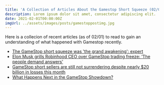 ```yaml
---
title: 'A Collection of Articles About the Gamestop Short Squeeze (02/01)'
description: Lorem ipsum dolor sit amet, consectetur adipiscing elit.
date: 2021-02-01T00:00:00Z
imgUrl: ../assets/images/posts/gamestoppostimg.jpg
---
```

Here is a collecion of recent articles (as of 02/01) to read to gain an understanding of what happened with Gamestop recently.

- [The GameStop short squeeze was 'the grand awakening': expert](https://finance.yahoo.com/news/the-game-stop-short-squeeze-was-the-grand-awakening-expert-133439067.html?guccounter=1&guce_referrer=aHR0cHM6Ly93d3cuZ29vZ2xlLmNvbS8&guce_referrer_sig=AQAAAMVY1JkSC4RullAaxrcjpdLIyWyiL0MLQk31kz_nILCb8peTCFMWci9p35N6xsrdvp8uDN0dlb7wdaMFX2GIQrwv5l9HV_F3U_xvpK2Nul1kf_qSE01QMNrV_uf1wTSkFIkNwI3Y6ofizUoz6r29vI4vMGW5GdboEQKutsFTbucZ)
- [Elon Musk grills Robinhood CEO over GameStop trading freeze: ‘The people demand answers’](https://www.washingtonpost.com/nation/2021/02/01/elon-musk-robinhood-clubhouse-gamestop/)
- [GameStop short sellers are still not surrendering despite nearly $20 billion in losses this month](https://www.cnbc.com/2021/01/29/gamestop-short-sellers-are-still-not-surrendering-despite-nearly-20-billion-in-losses-this-year.html)
- [What Happens Next in the GameStop Showdown?](https://www.bloomberg.com/opinion/articles/2021-01-30/gamestop-gme-short-squeeze-who-will-surrender-first)